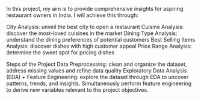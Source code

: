 In this project, my aim is to provide comprehensive insights for aspiring restaurant owners in India. I will achieve this through:

City Analysis: unveil the best city to open a restaurant
Cuisine Analysis: discover the most-loved cuisines in the market
Dining Type Analysis: understand the dining preferences of potential customers
Best Selling Items Analysis: discover dishes with high customer appeal
Price Range Analysis: determine the sweet spot for pricing dishes

Steps of the Project
Data Preprocessing: clean and organize the dataset, address missing values and refine data quality
Exploratory Data Analysis (EDA) + Feature Engineering: explore the dataset through EDA to uncover patterns, trends, and insights. Simultaneously perform feature engineering to derive new variables relevant to the project objectives.
